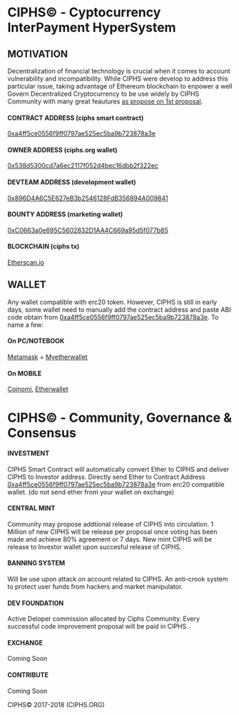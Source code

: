 # CIPHS© - Cyptocurrency InterPayment HyperSystem

## MOTIVATION
Decentralization of financial technology is crucial when it comes to account vulnerability and incompatibility. While CIPHS were develop to address this particular issue, taking advantage of Ethereum blockchain to enpower a well Govern Decentralized Cryptocurrency to be use widely by CIPHS Community with many great feautures [as propose on 1st proposal](https://github.com/ciphs/cryptocurrency/blob/master/README.proposal.md).

#### CONTRACT ADDRESS (ciphs smart contract)
[0xa4ff5ce0556f9ff0797ae525ec5ba9b723878a3e](https://etherscan.io/address/0xa4ff5ce0556f9ff0797ae525ec5ba9b723878a3e)

#### OWNER ADDRESS (ciphs.org wallet)
[0x538d5300cd7a6ec2117f052d4bec16dbb2f322ec](https://etherscan.io/address/0x538d5300cd7a6ec2117f052d4bec16dbb2f322ec)

#### DEVTEAM ADDRESS (development wallet)
[0x896D4A6C5E627eB3b2546128FdB356894A009841](https://etherscan.io/address/0x896d4a6c5e627eb3b2546128fdb356894a009841)

#### BOUNTY ADDRESS (marketing wallet)
[0xC0663a0e695C5602832D1AA4C669a95d5f077b85](https://etherscan.io/address/0xc0663a0e695c5602832d1aa4c669a95d5f077b85)

#### BLOCKCHAIN (ciphs tx)
[Etherscan.io](https://etherscan.io/address/0xa4ff5ce0556f9ff0797ae525ec5ba9b723878a3e)

## WALLET
Any wallet compatible with erc20 token. However, CIPHS is still in early days, some wallet need to manually add the contract address and paste ABI code obtain from [0xa4ff5ce0556f9ff0797ae525ec5ba9b723878a3e](https://etherscan.io/address/0xa4ff5ce0556f9ff0797ae525ec5ba9b723878a3e). To name a few:
#### On PC/NOTEBOOK
[Metamask](https://metamask.io/) + [Myetherwallet](https://www.myetherwallet.com/)
#### On MOBILE
[Coinomi](https://coinomi.com/), [Etherwallet](https://play.google.com/store/apps/details?id=org.vikulin.etherwallet&hl=en&referrer=utm_source%3Dgoogle%26utm_medium%3Dorganic%26utm_term%3Detherwallet+android&pcampaignid=APPU_1_Wy1zWuSAAcSx0ATkh4u4BA)

# CIPHS© - Community, Governance & Consensus
#### INVESTMENT
CIPHS Smart Contract will automatically convert Ether to CIPHS and deliver CIPHS to Investor address. Directly send Ether to Contract Address [0xa4ff5ce0556f9ff0797ae525ec5ba9b723878a3e](https://etherscan.io/address/0xa4ff5ce0556f9ff0797ae525ec5ba9b723878a3e) from erc20 compatible wallet. (do not send ether from your wallet on exchange)

#### CENTRAL MINT
Community may propose addtional release of CIPHS into circulation. 1 Million of new CIPHS will be release per proposal once voting has been made and achieve 80% agreement or 7 days. New mint CIPHS will be release to Investor wallet upon succesful release of CIPHS.

#### BANNING SYSTEM
Will be use upon attack on account related to CIPHS. An anti-crook system to protect user funds from hackers and market manipulator.

#### DEV FOUNDATION
Active Deloper commission allocated by Ciphs Community. Every successful code improvement proposal will be paid in CIPHS.

#### EXCHANGE
Coming Soon

#### CONTRIBUTE
Coming Soon

CIPHS© 2017-2018 (CIPHS.ORG)
